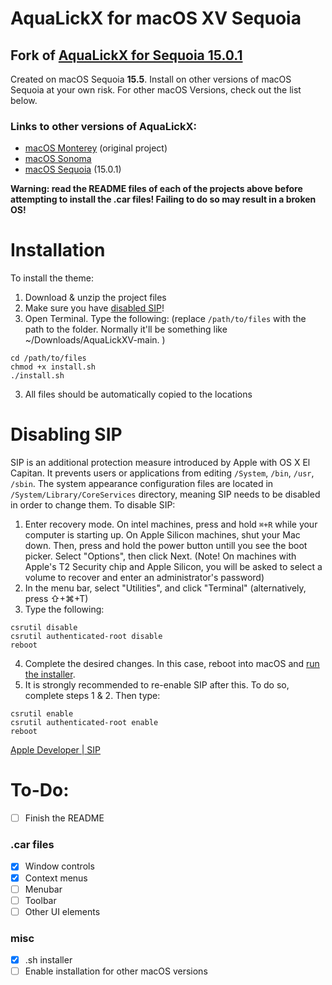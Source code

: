 # AquaLickX for macOS XV Sequoia


## Fork of [AquaLickX for Sequoia 15.0.1](https://github.com/VisualisationExpo/AquaLickX-SequoiaEdition)

Created on macOS Sequoia **15.5**. Install on other versions of macOS Sequoia at your own risk.
For other macOS Versions, check out the list below.

### Links to other versions of AquaLickX:
- [macOS Monterey](https://github.com/VisualisationExpo/AquaLickX) (original project)
- [macOS Sonoma](https://github.com/VisualisationExpo/AquaLickX-Sonoma145Edition)
- [macOS Sequoia](https://github.com/VisualisationExpo/AquaLickX-SequoiaEdition) (15.0.1)

**Warning: read the README files of each of the projects above before attempting to install the .car files! Failing to do so may result in a broken OS!**


# Installation

To install the theme:
1. Download & unzip the project files
2. Make sure you have [disabled SIP](#disabling-sip)!
3. Open Terminal. Type the following: (replace `/path/to/files` with the path to the folder. Normally it'll be something like ~/Downloads/AquaLickXV-main. )
```
cd /path/to/files
chmod +x install.sh
./install.sh
```
3. All files should be automatically copied to the locations

# Disabling SIP
SIP is an additional protection measure introduced by Apple with OS X El Capitan. It prevents users or applications from editing `/System`, `/bin`, `/usr`, `/sbin`. The system appearance configuration files are located in `/System/Library/CoreServices` directory, meaning SIP needs to be disabled in order to change them. To disable SIP:
1. Enter recovery mode. On intel machines, press and hold `⌘+R` while your computer is starting up. On Apple Silicon machines, shut your Mac down. Then, press and hold the power button untill you see the boot picker. Select "Options", then click Next. 
(Note! On machines with Apple's T2 Security chip and Apple Silicon, you will be asked to select a volume to recover and enter an administrator's password)
2. In the menu bar, select "Utilities", and click "Terminal" (alternatively, press ⇧+⌘+T)
3. Type the following:
```
csrutil disable
csrutil authenticated-root disable
reboot
```
4. Complete the desired changes. In this case, reboot into macOS and [run the installer](#installation).
5. It is strongly recommended to re-enable SIP after this. To do so, complete steps 1 & 2. Then type:
```
csrutil enable
csrutil authenticated-root enable
reboot
```

[Apple Developer | SIP](https://developer.apple.com/documentation/security/disabling-and-enabling-system-integrity-protection)


# To-Do:

- [ ] Finish the README

### .car files
- [x] Window controls
- [x] Context menus
- [ ] Menubar
- [ ] Toolbar
- [ ] Other UI elements

### misc
- [x] .sh installer
- [ ] Enable installation for other macOS versions